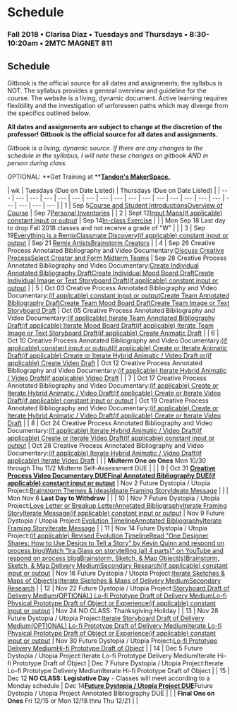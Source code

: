 # Schedule

### Fall 2018 • Clarisa Diaz • Tuesdays and Thursdays • 8:30-10:20am • 2MTC MAGNET 811

## Schedule

Gitbook is the official source for all dates and assignments; the syllabus is NOT. The syllabus provides a general overview and guideline for the course. The website is a living, dynamic document. Active learning requires flexibility and the investigation of unforeseen paths which may diverge from the specifics outlined below.

**All dates and assignments are subject to change at the discretion of the professor! Gitbook is the official source for all dates and assignments.**

_Gitbook is a living, dynamic source. If there are any changes to the schedule in the syllabus, I will note these changes on gitbook AND in person during class._

OPTIONAL: **Get Training at **[**Tandon's MakerSpace.**](https://wp.nyu.edu/makerspace/training-calendar/)

| wk | Tuesdays \(Due on Date Listed\) | Thursdays \(Due on Date Listed\) |
| --- | --- | --- | --- | --- | --- | --- | --- | --- | --- | --- | --- | --- | --- | --- | --- | --- | --- | --- | --- |
| 1 | Sep 5[Course and Student IntroductionsOverview of Course](week-1-detail-sep-05.md) | Sep 7[Personal Inventories](week-1-detail-sep-05.md) |
| 2 | Sept 12[Input Maps\(if applicable\) constant input or output](week-2-detail-sep-12.md) | Sep 14[In-class Exercise](week-2-detail-sep-12.md) |
|  | Mon Sep 18 Last day to drop Fall 2018 classes and not receive a grade of "W" |  |
| 3 | Sep 19[Everything is a RemixClassmate Discovery\(if applicable\) constant input or output](week-3-detail-sep-19.md) | Sep 21 [Remix ArtistsBrainstorm Creators](week-3-detail-sep-19.md) |
| 4 | Sep 26 Creative Process Annotated Bibliography and Video Documentary:[Discuss Creative ProcessSelect Creator and Form Midterm Teams](week-4-detail-sep-26.md) | Sep 28 Creative Process Annotated Bibliography and Video Documentary:[Create Individual Annotated Bibliography DraftCreate Individual Mood Board DraftCreate Individual Image or Text Storyboard Draft\(if applicable\) constant input or output](week-4-detail-sep-26.md) |
| 5 | Oct 03 Creative Process Annotated Bibliography and Video Documentary:[\(if applicable\) constant input or outputCreate Team Annotated Bibliography DraftCreate Team Mood Board DraftCreate Team Image or Text Storyboard Draft](week-5-detail-oct-03.md) | Oct 05 Creative Process Annotated Bibliography and Video Documentary:[\(if applicable\) Iterate Team Annotated Bibliography Draft\(if applicable\) Iterate Mood Board Draft\(if applicable\) Iterate Team Image or Text Storyboard Draft\(if applicable\) Create Animatic Draft](week-5-detail-oct-03.md) |
| 6 | Oct 10 Creative Process Annotated Bibliography and Video Documentary:[\(if applicable\) constant input or output\(if applicable\) Create or Iterate Animatic Draft\(if applicable\) Create or Iterate Hybrid Animatic / Video Draft or\(if applicable\) Create Video Draft](week-6-detail-oct-10.md) | Oct 12 Creative Process Annotated Bibliography and Video Documentary:[\(if applicable\) Iterate Hybrid Animatic / Video Draft\(if applicable\) Video Draft](week-6-detail-oct-10.md) |
| 7 | Oct 17 Creative Process Annotated Bibliography and Video Documentary:[\(if applicable\) Create or Iterate Hybrid Animatic / Video Draft\(if applicable\) Create or Iterate Video Draft\(if applicable\) constant input or output](week-7-detail-oct-17.md) | Oct 19 Creative Process Annotated Bibliography and Video Documentary:[\(if applicable\) Create or Iterate Hybrid Animatic / Video Draft\(if applicable\) Create or Iterate Video Draft](week-7-detail-oct-17.md) |
| 8 | Oct 24 Creative Process Annotated Bibliography and Video Documentary:[\(if applicable\) Iterate Hybrid Animatic / Video Draft\(if applicable\) Create or Iterate Video Draft\(if applicable\) constant input or output](week-8-detail-oct-24.md) | Oct 26 Creative Process Annotated Bibliography and Video Documentary:[\(if applicable\) Iterate Hybrid Animatic / Video Draft\(if applicable\) Iterate Video Draft](week-8-detail-oct-24.md) |
|  | **Midterm One on Ones**  Mon 10/30 through Thu 11/2   Midterm Self-Assessment DUE |  |
| 9 | Oct 31 [**Creative Process Video Documentary DUEFinal Annotated Bibliography DUE\(if applicable\) constant input or output**](week-9-detail-oct-31.md) | Nov 2 Future Dystopia / Utopia Project:[Brainstorm Themes & IdeasIdeate Framing StoryIdeate Message](week-9-detail-oct-31.md) |
|  | Mon Nov 6 **Last Day to Withdraw** |  |
| 10 | Nov 7 Future Dystopia / Utopia Project:[Love Letter or Breakup LetterAnnotated BibliographyIterate Framing StoryIterate Message\(if applicable\) constant input or output](week-10-detail-nov-7.md) | Nov 9 Future Dystopia / Utopia Project:[Evolution TimelineAnnotated BibliographyIterate Framing StoryIterate Message](week-10-detail-nov-7.md) |
| 11 | Nov 14 Future Dystopia / Utopia Project:[\(if applicable\) Revised Evolution TimelineRead "One Designer Shares: How to Use Design to Tell a Story" by Kevin Quinn and respond on process blogWatch "Ira Glass on storytelling \(all 4 parts\)" on YouTube and respond on process blogBrainstorm, Sketch, & Map Object\(s\)Brainstorm, Sketch, & Map Delivery MediumSecondary Research\(if applicable\) constant input or output](week-11-detail-nov-14.md) | Nov 16 Future Dystopia / Utopia Project:[Iterate Sketches & Maps of Object\(s\)Iterate Sketches & Maps of Delivery MediumSecondary Research](week-11-detail-nov-14.md) |
| 12 | Nov 22 Future Dystopia / Utopia Project:[Storyboard Draft of Delivery Medium\(OPTIONAL\) Lo-fi Prototype Draft of Delivery MediumLo-fi Physical Prototype Draft of Object or Experience\(if applicable\) constant input or output](week-12-detail-nov-21.md) | Nov 24 NO CLASS: Thanksgiving Holiday |
| 13 | Nov 28 Future Dystopia / Utopia Project:[Iterate Storyboard Draft of Delivery Medium\(OPTIONAL\) Lo-fi Prototype Draft of Delivery MediumIterate Lo-fi Physical Prototype Draft of Object or Experience\(if applicable\) constant input or output](week-13-detail-nov-28.md) | Nov 30 Future Dystopia / Utopia Project:[Lo-fi Prototype Delivery MediumHi-fi Prototype Draft of Object](week-13-detail-nov-28.md) |
| 14 | Dec 5 Future Dystopia / Utopia Project:Iterate Lo-fi Prototype Delivery MediumIterate Hi-fi Prototype Draft of Object | Dec 7 Future Dystopia / Utopia Project:Iterate Lo-fi Prototype Delivery MediumIterate Hi-fi Prototype Draft of Object |
| 15 | Dec 12 **NO CLASS: Legislative Day** - Classes will meet according to a Monday schedule | Dec 14[**Future Dystopia / Utopia Project DUE**](../projects/future-dystopia-utopia-project.md)Future Dystopia / Utopia Project Annotated Bibliography DUE |
|  | **Final One on Ones**  Fri 12/15 or Mon 12/18 thru Thu 12/21   |  |

